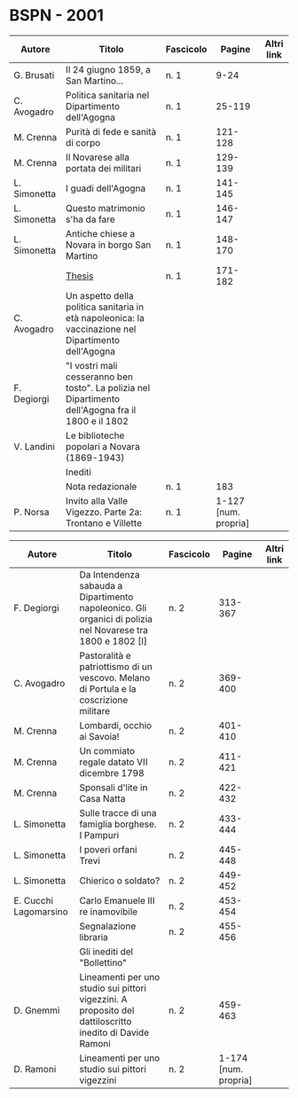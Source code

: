 # BSPN - 2001

| Autore       | Titolo                                                                                               | Fascicolo | Pagine               | Altri link |
|--------------|------------------------------------------------------------------------------------------------------|-----------|----------------------|------------|
| G. Brusati   | Il 24 giugno 1859, a San Martino...                                                                  | n. 1      | 9-24                 |            |
| C. Avogadro  | Politica sanitaria nel Dipartimento dell'Agogna                                                      | n. 1      | 25-119               |            |
| M. Crenna    | Purità di fede e sanità di corpo                                                                     | n. 1      | 121-128              |            |
| M. Crenna    | Il Novarese alla portata dei militari                                                                | n. 1      | 129-139              |            |
| L. Simonetta | I guadi dell'Agogna                                                                                  | n. 1      | 141-145              |            |
| L. Simonetta | Questo matrimonio s'ha da fare                                                                       | n. 1      | 146-147              |            |
| L. Simonetta | Antiche chiese a Novara in borgo San Martino                                                         | n. 1      | 148-170              |            |
|              | [Thesis](http://www.ssno.it/BSPNo/bspn_thesis.html#2001)                                             | n. 1      | 171-182              |            |
| C. Avogadro  | Un aspetto della politica sanitaria in età napoleonica: la vaccinazione nel Dipartimento dell'Agogna |           |                      |            |
| F. Degiorgi  | "I vostri mali cesseranno ben tosto". La polizia nel Dipartimento dell'Agogna fra il 1800 e il 1802  |           |                      |            |
| V. Landini   | Le biblioteche popolari a Novara (1869-1943)                                                         |           |                      |            |
|              | Inediti                                                                                              |           |                      |            |
|              | Nota redazionale                                                                                     | n. 1      | 183                  |            |
| P. Norsa     | Invito alla Valle Vigezzo. Parte 2a: Trontano e Villette                                             | n. 1      | 1-127 [num. propria] |            |

| Autore                | Titolo                                                                                                     | Fascicolo | Pagine               | Altri link |
|-----------------------|------------------------------------------------------------------------------------------------------------|-----------|----------------------|------------|
| F. Degiorgi           | Da Intendenza sabauda a Dipartimento napoleonico. Gli organici di polizia nel Novarese tra 1800 e 1802 [I] | n. 2      | 313-367              |            |
| C. Avogadro           | Pastoralità e patriottismo di un vescovo. Melano di Portula e la coscrizione militare                      | n. 2      | 369-400              |            |
| M. Crenna             | Lombardi, occhio ai Savoia!                                                                                | n. 2      | 401-410              |            |
| M. Crenna             | Un commiato regale datato VII dicembre 1798                                                                | n. 2      | 411-421              |            |
| M. Crenna             | Sponsali d'lite in Casa Natta                                                                              | n. 2      | 422-432              |            |
| L. Simonetta          | Sulle tracce di una famiglia borghese. I Pampuri                                                           | n. 2      | 433-444              |            |
| L. Simonetta          | I poveri orfani Trevi                                                                                      | n. 2      | 445-448              |            |
| L. Simonetta          | Chierico o soldato?                                                                                        | n. 2      | 449-452              |            |
| E. Cucchi Lagomarsino | Carlo Emanuele III re inamovibile                                                                          | n. 2      | 453-454              |            |
|                       | Segnalazione libraria                                                                                      | n. 2      | 455-456              |            |
|                       | Gli inediti del "Bollettino"                                                                               |           |                      |            |
| D. Gnemmi             | Lineamenti per uno studio sui pittori vigezzini. A proposito del dattiloscritto inedito di Davide Ramoni   | n. 2      | 459-463              |            |
| D. Ramoni             | Lineamenti per uno studio sui pittori vigezzini                                                            | n. 2      | 1-174 [num. propria] |            |
